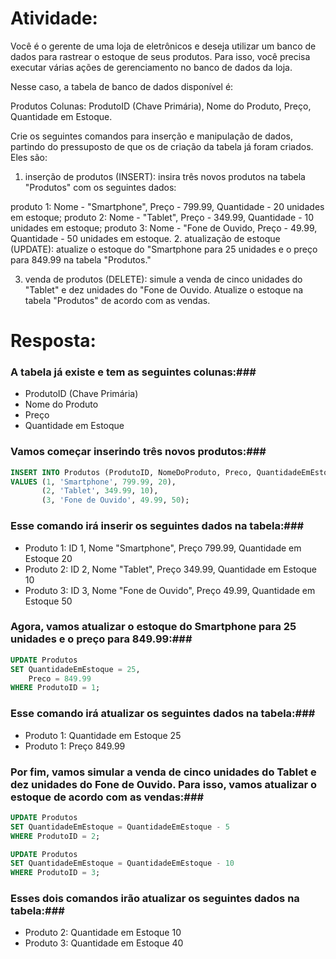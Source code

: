 # Atividade:

Você é o gerente de uma loja de eletrônicos e deseja utilizar um banco de dados para rastrear o estoque de seus produtos. Para isso, você precisa executar várias
ações de gerenciamento no banco de dados da loja.

Nesse caso, a tabela de banco de dados disponível é:

Produtos
Colunas: ProdutoID (Chave Primária), Nome do Produto, Preço, Quantidade em Estoque.

Crie os seguintes comandos para inserção e manipulação de dados, partindo do pressuposto de que os de criação da tabela já foram criados. Eles são:

1. inserção de produtos (INSERT): insira três novos produtos na tabela "Produtos" com os seguintes dados:

produto 1: Nome - "Smartphone", Preço - 799.99, Quantidade - 20 unidades em estoque;
produto 2: Nome - "Tablet", Preço - 349.99, Quantidade - 10 unidades em estoque;
produto 3: Nome - "Fone de Ouvido, Preço - 49.99, Quantidade - 50 unidades em estoque.
2. atualização de estoque (UPDATE): atualize o estoque do "Smartphone para 25 unidades e o preço para 849.99 na tabela "Produtos."

3. venda de produtos (DELETE): simule a venda de cinco unidades do "Tablet" e dez unidades do "Fone de Ouvido. Atualize o estoque na tabela "Produtos" de
acordo com as vendas.

# Resposta:

### A tabela já existe e tem as seguintes colunas:### 

* ProdutoID (Chave Primária)
* Nome do Produto
* Preço
* Quantidade em Estoque

### Vamos começar inserindo três novos produtos:### 

```sql
INSERT INTO Produtos (ProdutoID, NomeDoProduto, Preco, QuantidadeEmEstoque)
VALUES (1, 'Smartphone', 799.99, 20),
       (2, 'Tablet', 349.99, 10),
       (3, 'Fone de Ouvido', 49.99, 50);
```

### Esse comando irá inserir os seguintes dados na tabela:### 

* Produto 1: ID 1, Nome "Smartphone", Preço 799.99, Quantidade em Estoque 20
* Produto 2: ID 2, Nome "Tablet", Preço 349.99, Quantidade em Estoque 10
* Produto 3: ID 3, Nome "Fone de Ouvido", Preço 49.99, Quantidade em Estoque 50

### Agora, vamos atualizar o estoque do Smartphone para 25 unidades e o preço para 849.99:### 

```sql
UPDATE Produtos
SET QuantidadeEmEstoque = 25,
    Preco = 849.99
WHERE ProdutoID = 1;
```

### Esse comando irá atualizar os seguintes dados na tabela:### 

* Produto 1: Quantidade em Estoque 25
* Produto 1: Preço 849.99

### Por fim, vamos simular a venda de cinco unidades do Tablet e dez unidades do Fone de Ouvido. Para isso, vamos atualizar o estoque de acordo com as vendas:### 

```sql
UPDATE Produtos
SET QuantidadeEmEstoque = QuantidadeEmEstoque - 5
WHERE ProdutoID = 2;

UPDATE Produtos
SET QuantidadeEmEstoque = QuantidadeEmEstoque - 10
WHERE ProdutoID = 3;
```

### Esses dois comandos irão atualizar os seguintes dados na tabela:### 

* Produto 2: Quantidade em Estoque 10
* Produto 3: Quantidade em Estoque 40
